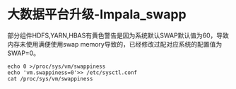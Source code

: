 # 大数据平台升级-Impala_swapp 
部分组件HDFS,YARN,HBAS有黄色警告是因为系统默认SWAP默认值为60，导致内存未使用满便使用swap memory导致的，已经修改过配对应系统的配置值为SWAP=0。
```
echo 0 >/proc/sys/vm/swappiness
echo 'vm.swappiness=0'>> /etc/sysctl.conf
cat /proc/sys/vm/swappiness
```